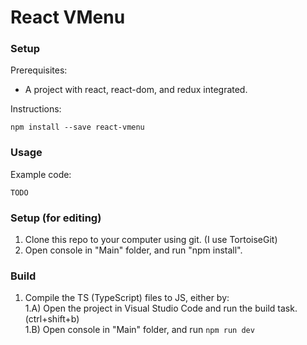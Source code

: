 # React VMenu

### Setup

Prerequisites:
* A project with react, react-dom, and redux integrated.

Instructions:
```
npm install --save react-vmenu
```

### Usage

Example code:
```
TODO
```

### Setup (for editing)

1) Clone this repo to your computer using git. (I use TortoiseGit)  
2) Open console in "Main" folder, and run "npm install".  

### Build

1) Compile the TS (TypeScript) files to JS, either by:  
1.A) Open the project in Visual Studio Code and run the build task. (ctrl+shift+b)  
1.B) Open console in "Main" folder, and run ```npm run dev```  